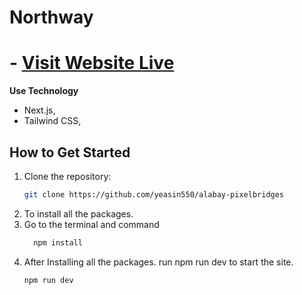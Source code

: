 

# Northway

# - [Visit Website Live](https://github.com](https://alabay-pixelbridges.vercel.app/))

**Use Technology**
- Next.js,
- Tailwind CSS,

## How to Get Started

1. Clone the repository:
   ```bash
   git clone https://github.com/yeasin550/alabay-pixelbridges
2. To install all the packages.
3. Go to the terminal and command
   ```bash
     npm install
4. After Installing all the packages. run npm run dev to start the site.
   ```bash
   npm run dev







